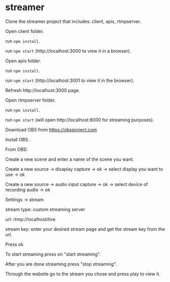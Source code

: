 # streamer
Clone the streamer project that includes: client, apis, rtmpserver.

Open client folder.

run `npm install`. 

run `npm start` (http://localhost:3000 to view it in a browser).


Open apis folder. 

run `npm install`.

run `npm start` (http://localhost:3001 to view it in the browser).

Refresh http://localhost:3000 page.


Open rtmpserver folder.

run `npm install`.

run `npm start` (will open http://localhost:8000 for streaming purposes).


Download OBS from https://obsproject.com

Install OBS.

From OBS:

Create a new scene and enter a name of the scene you want.

Create a new source -> disaplay capture -> ok -> select display you want to use -> ok

Create a new source -> audio input capture -> ok -> select device of recording audio -> ok


Settings -> stream

  stream type: custom streaming server
  
  url: rtmp://localhost/live
  
  stream key: enter your desired stream page and get the stream key from the url.
  
Press ok

To start streaming press on "start streaming".

After you are done streaming press "stop streaming".


Through the website go to the stream you chose and press play to view it.
